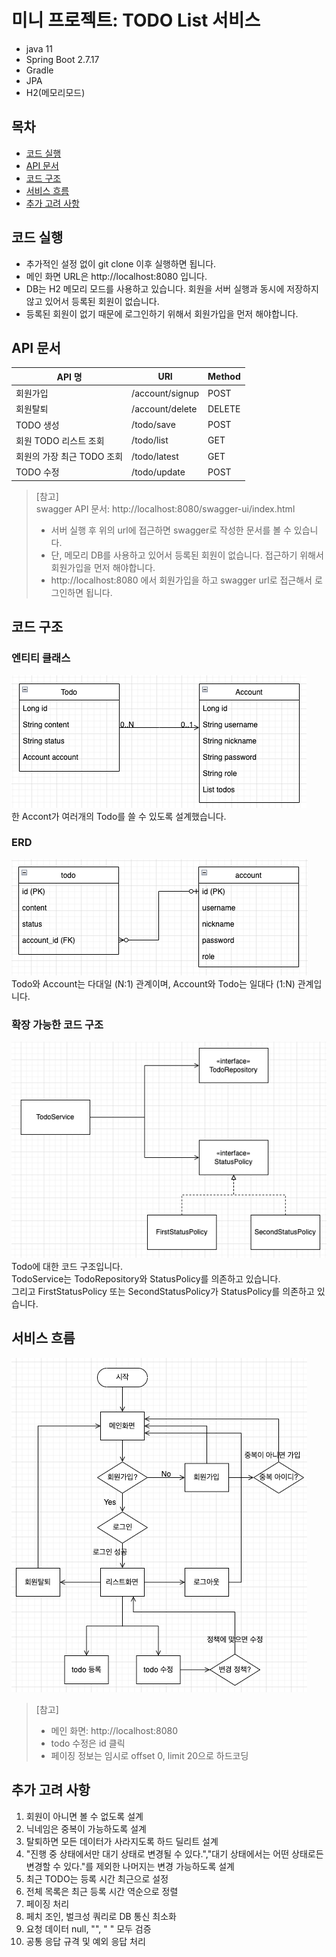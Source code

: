 # 미니 프로젝트: TODO List 서비스

* java 11
* Spring Boot 2.7.17
* Gradle
* JPA
* H2(메모리모드)

## 목차

- [코드 실행](#코드-실행)
- [API 문서](#API-문서)
- [코드 구조](#코드-구조)
- [서비스 흐름](#서비스-흐름)
- [추가 고려 사항](#추가-고려-사항)

## 코드 실행

* 추가적인 설정 없이 git clone 이후 실행하면 됩니다.
* 메인 화면 URL은 http://localhost:8080 입니다.
* DB는 H2 메모리 모드를 사용하고 있습니다. 회원을 서버 실행과 동시에 저장하지 않고 있어서 등록된 회원이 없습니다.
* 등록된 회원이 없기 때문에 로그인하기 위해서 회원가입을 먼저 해야합니다.

## API 문서

| API 명          | URI    | Method |
|----------------|--------|--------|
| 회원가입           | /account/signup | POST   |
| 회원탈퇴           | /account/delete   | DELETE |
| TODO 생성        | /todo/save   | POST   |
| 회원 TODO 리스트 조회 | /todo/list   | GET    |
| 회원의 가장 최근 TODO 조회 | /todo/latest   | GET    |
| TODO 수정 | /todo/update   | POST    |

> [참고] <br>
> swagger API 문서: http://localhost:8080/swagger-ui/index.html <br>
> * 서버 실행 후 위의 url에 접근하면 swagger로 작성한 문서를 볼 수 있습니다.
> * 단, 메모리 DB를 사용하고 있어서 등록된 회원이 없습니다. 접근하기 위해서 회원가입을 먼저 해야합니다.
> * http://localhost:8080 에서 회원가입을 하고 swagger url로 접근해서 로그인하면 됩니다.

## 코드 구조

### 엔티티 클래스

![img_1.png](readme/img_1.png)  
한 Accont가 여러개의 Todo를 쓸 수 있도록 설계했습니다.

### ERD

![img_2.png](readme/img_2.png)  
Todo와 Account는 다대일 (N:1) 관계이며, Account와 Todo는 일대다 (1:N) 관계입니다.

### 확장 가능한 코드 구조

![img_3.png](readme/img_3.png)  
Todo에 대한 코드 구조입니다.  
TodoService는 TodoRepository와 StatusPolicy를 의존하고 있습니다.  
그리고 FirstStatusPolicy 또는 SecondStatusPolicy가 StatusPolicy를 의존하고 있습니다.

## 서비스 흐름

![img_4.png](readme/img_4.png)  

> [참고]  
> * 메인 화면: http://localhost:8080
> * todo 수정은 id 클릭
> * 페이징 정보는 임시로 offset 0, limit 20으로 하드코딩


## 추가 고려 사항
1. 회원이 아니면 볼 수 없도록 설계
2. 닉네임은 중복이 가능하도록 설계
3. 탈퇴하면 모든 데이터가 사라지도록 하드 딜리트 설계
4. "진행 중 상태에서만 대기 상태로 변경될 수 있다.","대기 상태에서는 어떤 상태로든 변경할 수 있다."를 제외한 나머지는 변경 가능하도록 설계
5. 최근 TODO는 등록 시간 최근으로 설정
6. 전체 목록은 최근 등록 시간 역순으로 정렬
7. 페이징 처리
8. 페치 조인, 벌크성 쿼리로 DB 통신 최소화 
9. 요청 데이터 null, "", " " 모두 검증
10. 공통 응답 규격 및 예외 응답 처리